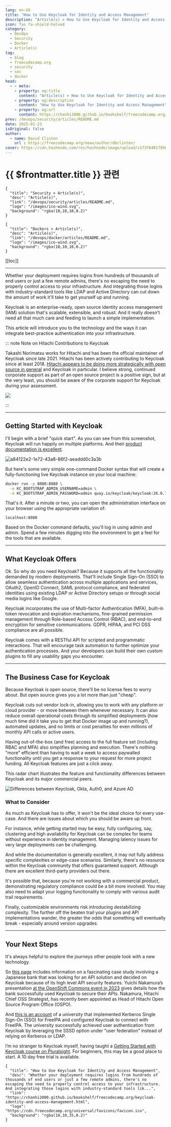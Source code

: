 ```yaml
---
lang: en-US
title: "How to Use Keycloak for Identity and Access Management"
description: "Article(s) > How to Use Keycloak for Identity and Access Management"
icon: fas fa-shield-halved
category:
  - DevOps
  - Security
  - Docker
  - Article(s)
tag:
  - blog
  - freecodecamp.org
  - security
  - sec
  - docker
head:
  - - meta:
    - property: og:title
      content: "Article(s) > How to Use Keycloak for Identity and Access Management"
    - property: og:description
      content: "How to Use Keycloak for Identity and Access Management"
    - property: og:url
      content: https://chanhi2000.github.io/bookshelf/freecodecamp.org/keycloak-identity-and-access-management.html
prev: /devops/security/articles/README.md
date: 2025-01-23
isOriginal: false
author:
  - name: David Clinton
    url : https://freecodecamp.org/news/author/dbclinton/
cover: https://cdn.hashnode.com/res/hashnode/image/upload/v1737640179567/36b76fb3-3e9f-4124-a4d5-bb7d11428a6c.png
---
```


# {{ $frontmatter.title }} 관련

```component VPCard
{
  "title": "Security > Article(s)",
  "desc": "Article(s)",
  "link": "/devops/security/articles/README.md",
  "logo": "/images/ico-wind.svg",
  "background": "rgba(10,10,10,0.2)"
}
```

```component VPCard
{
  "title": "Dockers > Article(s)",
  "desc": "Article(s)",
  "link": "/devops/docker/articles/README.md",
  "logo": "/images/ico-wind.svg",
  "background": "rgba(10,10,10,0.2)"
}
```

[[toc]]

---

<SiteInfo
  name="How to Use Keycloak for Identity and Access Management"
  desc="Whether your deployment requires logins from hundreds of thousands of end users or just a few remote admins, there's no escaping the need to properly control access to your infrastructure. And integrating those logins with industry-standard tools lik..."
  url="https://freecodecamp.org/news/keycloak-identity-and-access-management"
  logo="https://cdn.freecodecamp.org/universal/favicons/favicon.ico"
  preview="https://cdn.hashnode.com/res/hashnode/image/upload/v1737640179567/36b76fb3-3e9f-4124-a4d5-bb7d11428a6c.png"/>

Whether your deployment requires logins from hundreds of thousands of end users or just a few remote admins, there's no escaping the need to properly control access to your infrastructure. And integrating those logins with industry-standard tools like LDAP and Active Directory can cut down the amount of work it'll take to get yourself up and running.

Keycloak is an enterprise-ready, open source identity access management (IAM) solution that's scalable, extensible, and robust. And it really doesn't need all that much care and feeding to launch a simple implementation.

This article will introduce you to the technology and the ways it can integrate best-practice authentication into your infrastructure.

::: note Note on Hitachi Contributions to Keycloak

Takashi Norimatsu works for Hitachi and has been the official maintainer of Keycloak since late 2021. Hitachi has been actively contributing to Keycloak since at least 2018. [<FontIcon icon="fas fa-globe"/>Hitachi appears to be doing more strategically with open source in general](https://hitachi.com/New/cnews/month/2024/11/241108.html) and Keycloak in particular. I believe strong, continued corporate support as part of an open source project is a positive sign, but at the very least, you should be aware of the corporate support for Keycloak during your assessment.

![](https://cdn.hashnode.com/res/hashnode/image/upload/v1737406737359/1fc95289-7777-4c9f-a651-00bd8a44b517.png)

:::

---

## Getting Started with Keycloak

I'll begin with a brief "quick start". As you can see from this screenshot, Keycloak will run happily on multiple platforms. And their [product documentation is excellent](https://keycloak.org/guides).

![a84122e2-1e72-43a8-86f2-aeaddd0c3a3b](https://cdn.hashnode.com/res/hashnode/image/upload/v1737406768154/a84122e2-1e72-43a8-86f2-aeaddd0c3a3b.png)

But here's some very simple one-command Docker syntax that will create a fully-functioning live Keycloak instance on your local machine:

```bash
docker run -p 8080:8080 \
  -e KC_BOOTSTRAP_ADMIN_USERNAME=admin \
  -e KC_BOOTSTRAP_ADMIN_PASSWORD=admin quay.io/keycloak/keycloak:26.0.7 start-dev
```

That's it. After a minute or two, you can open the administration interface on your browser using the appropriate variation of:

```plaintext title="url"
localhost:8080
```

Based on the Docker command defaults, you'll log in using admin and admin. Spend a few minutes digging into the environment to get a feel for the tools that are available.

---

## What Keycloak Offers

Ok. So why do you need Keycloak? Because it supports all the functionality demanded by modern deployments. That'll include Single Sign-On (SSO) to allow seamless authentication across multiple applications and services, OAuth2, OpenID Connect, SAML protocol compliance, and federated identities using existing LDAP or Active Directory setups or through social media logins like Google.

Keycloak incorporates the use of Multi-factor Authentication (MFA), built-in token revocation and expiration mechanisms, fine-grained permission management through Role-based Access Control (RBAC), and end-to-end encryption for sensitive communications. GDPR, HIPAA, and PCI DSS compliance are all possible.

Keycloak comes with a RESTful API for scripted and programmatic interactions. That will encourage task automation to further optimize your authentication processes. And your developers can build their own custom plugins to fill any usability gaps you encounter.

---

## The Business Case for Keycloak

Because Keycloak is open source, there'll be no license fees to worry about. But open source gives you a lot more than just "cheap".

Keycloak cuts out vendor lock-in, allowing you to work with any platform or cloud provider - or move between them whenever necessary. It can also reduce overall operational costs through its simplified deployments (how much time did it take you to get that Docker image up and running?), automated updates, and no limits or cost penalties for even millions of monthly API calls or active users.

Having out-of-the-box (and free) access to the full feature set (including RBAC and MFA) also simplifies planning and execution. There's nothing "more" efficient than having to wait a week to access paywalled functionality until you get a response to your request for more project funding. All Keycloak features are just a click away.

This radar chart illustrates the feature and functionality differences between Keycloak and its major commercial peers.

![Differences between Keycloak, Okta, Auth0, and Azure AD](https://cdn.hashnode.com/res/hashnode/image/upload/v1737407002045/d9a45f49-afbb-4709-a9da-016782d7c6ae.png)

### What to Consider

As much as Keycloak has to offer, it won't be the ideal choice for every use-case. And there are issues about which you should be aware up front.

For instance, while getting started may be easy, fully configuring, say, clustering and high availability for Keycloak can be complex for teams without experience in identity management. Managing latency issues for very large deployments can be challenging.

And while the documentation is generally excellent, it may not fully address specific complexities or edge-case scenarios. Similarly, there's no resource within the Keycloak community that offers guaranteed support. Although there are excellent third-party providers out there.

It's possible that, because you're not working with a commercial product, demonstrating regulatory compliance could be a bit more involved. You may also need to adapt your logging functionality to comply with various audit trail requirements.

Finally, customizable environments risk introducing destabilizing complexity. The further off the beaten trail your plugins and API implementations wander, the greater the odds that something will eventually break - especially around version upgrades.

---

## Your Next Steps

It's always helpful to explore the journeys other people took with a new technology.

So [<FontIcon icon="fa-brands fa-redhat"/>this page](https://redhat.com/en/blog/keycloak-success-stories-from-the-openshift-commons-gathering-amsterdam-2023) includes information on a fascinating case study involving a Japanese bank that was looking for an API solution and decided on Keycloak because of its high level API security features. Yuichi Nakamura’s presentation [<FontIcon icon="fa-brands fa-youtube"/>at the OpenShift Commons event in 2023](https://youtu.be/jH7-tyrUP9E?t=490) gives details how the bank successfully used Keycloak to secure their APIs. Nakamura, Hitachi Chief OSS Strategist, has recently been appointed as Head of Hitachi Open Source Program Office (OSPO).

And [<FontIcon icon="fas fa-globe"/>this is an account](https://hossted.com/knowledge-base/case-studies/infrastructure-and-network/security/enhancing-authentication-services-with-freeipa-and-keycloak/) of a university that implemented Kerberos Single Sign-On (SSO) for FreeIPA and configured Keycloak to connect with FreeIPA. The university successfully achieved user authentication from Keycloak by leveraging the SSSD option under “user federation” instead of relying on Kerberos or LDAP.

I’m no stranger to Keycloak myself, having taught a <FontIcon icon="fas fa-globe"/>[Getting Started with Keycloak course on Pluralsight](https://pluralsight.com/courses/keycloak-getting-started). For beginners, this may be a good place to start. A 10 day free trial is available.

<!-- TODO: add ARTICLE CARD -->
```component VPCard
{
  "title": "How to Use Keycloak for Identity and Access Management",
  "desc": "Whether your deployment requires logins from hundreds of thousands of end users or just a few remote admins, there's no escaping the need to properly control access to your infrastructure. And integrating those logins with industry-standard tools lik...",
  "link": "https://chanhi2000.github.io/bookshelf/freecodecamp.org/keycloak-identity-and-access-management.html",
  "logo": "https://cdn.freecodecamp.org/universal/favicons/favicon.ico",
  "background": "rgba(10,10,35,0.2)"
}
```

